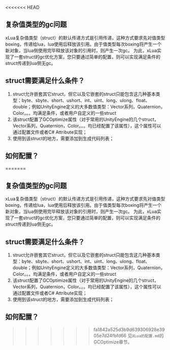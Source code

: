 <<<<<<< HEAD
## 复杂值类型的gc问题

xLua复杂值类型（struct）的默认传递方式是引用传递，这种方式要求先对值类型boxing，传递给lua，lua使用后释放该引用。由于值类型每次boxing将产生一个新对象，当lua侧使用完毕释放该对象的引用时，则产生一次gc。
为此，xLua实现了一套struct的gc优化方案，您只要通过简单的配置，则可以实现满足条件的struct传递到lua侧无gc。

## struct需要满足什么条件？

1. struct允许嵌套其它struct，但它以及它嵌套的struct只能包含这几种基本类型：byte、sbyte、short、ushort、int、uint、long、ulong、float、double；例如UnityEngine定义的大多数值类型：Vector系列，Quaternion，Color。。。均满足条件，或者用户自定义的一些struct
2. 该struct配置了GCOptimize属性（对于常用的UnityEngine的几个struct，Vector系列，Quaternion，Color。。。均已经配置了该属性），这个属性可以通过配置文件或者C# Attribute实现；
3. 使用到该struct的地方，需要添加到生成代码列表；

## 如何配置？

=======
## 复杂值类型的gc问题

xLua复杂值类型（struct）的默认传递方式是引用传递，这种方式要求先对值类型boxing，传递给lua，lua使用后释放该引用。由于值类型每次boxing将产生一个新对象，当lua侧使用完毕释放该对象的引用时，则产生一次gc。
为此，xLua实现了一套struct的gc优化方案，您只要通过简单的配置，则可以实现满足条件的struct传递到lua侧无gc。

## struct需要满足什么条件？

1. struct允许嵌套其它struct，但它以及它嵌套的struct只能包含这几种基本类型：byte、sbyte、short、ushort、int、uint、long、ulong、float、double；例如UnityEngine定义的大多数值类型：Vector系列，Quaternion，Color。。。均满足条件，或者用户自定义的一些struct
2. 该struct配置了GCOptimize属性（对于常用的UnityEngine的几个struct，Vector系列，Quaternion，Color。。。均已经配置了该属性），这个属性可以通过配置文件或者C# Attribute实现；
3. 使用到该struct的地方，需要添加到生成代码列表；

## 如何配置？

>>>>>>> fa1842a525d3b9d639306928e3905e7d24fbfd66
见`XLua的配置.md`的GCOptimize章节。